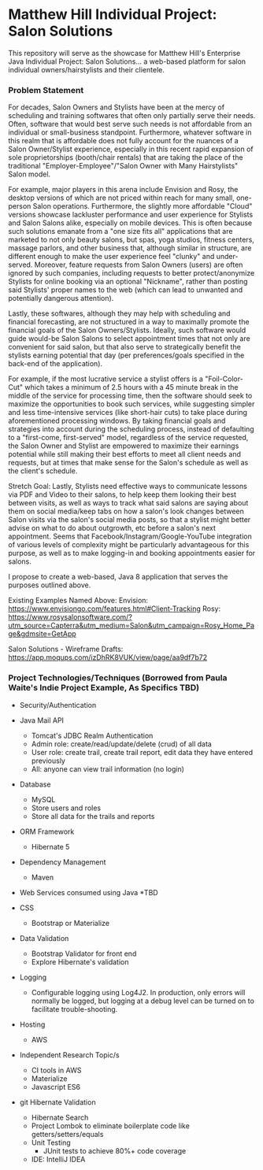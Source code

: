 # Matthew Hill Individual Project: Salon Solutions

This repository will serve as the showcase for Matthew Hill's Enterprise Java Individual Project: Salon Solutions...
a web-based platform for salon individual owners/hairstylists and their clientele.


### Problem Statement
For decades, Salon Owners and Stylists have been at the mercy of scheduling and training softwares
that often only partially serve their needs.  Often, software that would best serve such needs is
not affordable from an individual or small-business standpoint. Furthermore, whatever software in
this realm that is affordable does not fully account for the nuances of a Salon Owner/Stylist
experience, especially in this recent rapid expansion of sole proprietorships (booth/chair
rentals) that are taking the place of the traditional "Employer-Employee"/"Salon Owner with Many
Hairstylists" Salon model.

For example, major players in this arena include Envision and Rosy, the desktop versions of which
are not priced within reach for many small, one-person Salon operations. Furthermore, the slightly more
affordable "Cloud" versions showcase lackluster performance and user experience for Stylists and
Salon Salons alike, especially on mobile devices.  This is often because such solutions emanate from
a "one size fits all" applications that are marketed to not only beauty salons, but spas, yoga studios,
fitness centers, massage parlors, and other business that, although similar in structure, are different
enough to make the user experience feel "clunky" and under-served.  Moreover, feature requests from
Salon Owners (users) are often ignored by such companies, including requests to better protect/anonymize
Stylists for online booking via an optional "Nickname", rather than posting said Stylists' proper names
to the web (which can lead to unwanted and potentially dangerous attention).

Lastly, these softwares, although they may help with scheduling and financial forecasting, are not
structured in a way to maximally promote the financial goals of the Salon Owners/Stylists.  Ideally, such
software would guide would-be Salon Salons to select appointment times that not only are convenient for said
salon, but that also serve to strategically benefit the stylists earning potential that day (per preferences/goals
specified in the back-end of the application).

For example, if the most lucrative service a stylist offers is a "Foil-Color-Cut" which takes a
minimum of 2.5 hours with a 45 minute break in the middle of the service for processing time, then
the software should seek to maximize the opportunities to book such services, while suggesting simpler
and less time-intensive services (like short-hair cuts) to take place during aforementioned processing
windows.  By taking financial goals and strategies into account during the scheduling process, instead
of defaulting to a "first-come, first-served" model, regardless of the service requested, the
Salon Owner and Stylist are empowered to maximize their earnings potential while still making their
best efforts to meet all client needs and requests, but at times that make sense for the Salon's schedule
as well as the client's schedule.

Stretch Goal: Lastly, Stylists need effective ways to communicate lessons via PDF and Video to their salons, to help
keep them looking their best between visits, as well as ways to track what said salons are saying about them on
social media/keep tabs on how a salon's look changes between Salon visits via the salon's social media
posts, so that a stylist might better advise on what to do about outgrowth, etc before a salon's next
appointment.  Seems that Facebook/Instagram/Google-YouTube integration of various levels of complexity might be
particularly advantageous for this purpose, as well as to make logging-in and booking appointments easier for salons.

I propose to create a web-based, Java 8 application that serves the purposes outlined above.


Existing Examples Named Above:
Envision: https://www.envisiongo.com/features.html#Client-Tracking
Rosy: https://www.rosysalonsoftware.com/?utm_source=Capterra&utm_medium=Salon&utm_campaign=Rosy_Home_Page&gdmsite=GetApp


Salon Solutions - Wireframe Drafts: https://app.moqups.com/izDhRK8VUK/view/page/aa9df7b72

### Project Technologies/Techniques (Borrowed from Paula Waite's Indie Project Example, As Specifics TBD)
* Security/Authentication
* Java Mail API

  * Tomcat's JDBC Realm Authentication
  * Admin role: create/read/update/delete (crud) of all data
  * User role: create trail, create trail report, edit data they have entered previously
  * All: anyone can view trail information (no login)
* Database
  * MySQL
  * Store users and roles
  * Store all data for the trails and reports
* ORM Framework
  * Hibernate 5
* Dependency Management
  * Maven
* Web Services consumed using Java
  *TBD
* CSS
  * Bootstrap or Materialize
* Data Validation
  * Bootstrap Validator for front end
  * Explore Hibernate's validation
* Logging
  * Configurable logging using Log4J2. In production, only errors will normally be logged, but logging at a debug level can be turned on to facilitate trouble-shooting.
* Hosting
  * AWS
* Independent Research Topic/s
  * CI tools in AWS
  * Materialize
  * Javascript ES6
* git Hibernate Validation
    * Hibernate Search
  * Project Lombok to eliminate boilerplate code like getters/setters/equals
  * Unit Testing
    * JUnit tests to achieve 80%+ code coverage
  * IDE: IntelliJ IDEA
